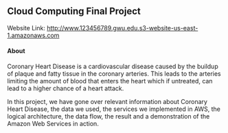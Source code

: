 ## Cloud Computing Final Project

Website Link: http://www.123456789.gwu.edu.s3-website-us-east-1.amazonaws.com

#### About
Coronary Heart Disease is a cardiovascular disease caused by the buildup of plaque and fatty tissue in the coronary arteries. This leads to the arteries limiting the amount of blood that enters the heart which if untreated, can lead to a higher chance of a heart attack. 

In this project, we have gone over relevant information about Coronary Heart Disease, the data we used, the services we implemented in AWS, the logical architecture, the data flow, the result and a demonstration of the Amazon Web Services in action. 




